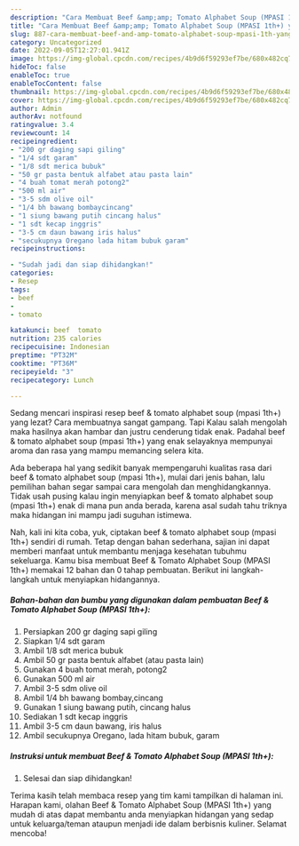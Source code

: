 ```yaml
---
description: "Cara Membuat Beef &amp;amp; Tomato Alphabet Soup (MPASI 1th+) yang Enak, Buat Buka Puasa Lezat"
title: "Cara Membuat Beef &amp;amp; Tomato Alphabet Soup (MPASI 1th+) yang Enak, Buat Buka Puasa Lezat"
slug: 887-cara-membuat-beef-and-amp-tomato-alphabet-soup-mpasi-1th-yang-enak-buat-buka-puasa-lezat
category: Uncategorized
date: 2022-09-05T12:27:01.941Z
image: https://img-global.cpcdn.com/recipes/4b9d6f59293ef7be/680x482cq70/beef-tomato-alphabet-soup-mpasi-1th-foto-resep-utama.jpg
hideToc: false
enableToc: true
enableTocContent: false
thumbnail: https://img-global.cpcdn.com/recipes/4b9d6f59293ef7be/680x482cq70/beef-tomato-alphabet-soup-mpasi-1th-foto-resep-utama.jpg
cover: https://img-global.cpcdn.com/recipes/4b9d6f59293ef7be/680x482cq70/beef-tomato-alphabet-soup-mpasi-1th-foto-resep-utama.jpg
author: Admin
authorAv: notfound
ratingvalue: 3.4
reviewcount: 14
recipeingredient:
- "200 gr daging sapi giling"
- "1/4 sdt garam"
- "1/8 sdt merica bubuk"
- "50 gr pasta bentuk alfabet atau pasta lain"
- "4 buah tomat merah potong2"
- "500 ml air"
- "3-5 sdm olive oil"
- "1/4 bh bawang bombaycincang"
- "1 siung bawang putih cincang halus"
- "1 sdt kecap inggris"
- "3-5 cm daun bawang iris halus"
- "secukupnya Oregano lada hitam bubuk garam"
recipeinstructions:

- "Sudah jadi dan siap dihidangkan!"
categories:
- Resep
tags:
- beef
- 
- tomato

katakunci: beef  tomato 
nutrition: 235 calories
recipecuisine: Indonesian
preptime: "PT32M"
cooktime: "PT36M"
recipeyield: "3"
recipecategory: Lunch

---
```



Sedang mencari inspirasi resep beef &amp; tomato alphabet soup (mpasi 1th+) yang lezat? Cara membuatnya sangat gampang. Tapi Kalau salah mengolah maka hasilnya akan hambar dan justru cenderung tidak enak. Padahal beef &amp; tomato alphabet soup (mpasi 1th+) yang enak selayaknya mempunyai aroma dan rasa yang mampu memancing selera kita.




Ada beberapa hal yang sedikit banyak mempengaruhi kualitas rasa dari beef &amp; tomato alphabet soup (mpasi 1th+), mulai dari jenis bahan, lalu pemilihan bahan segar sampai cara mengolah dan menghidangkannya. Tidak usah pusing kalau ingin menyiapkan beef &amp; tomato alphabet soup (mpasi 1th+) enak di mana pun anda berada, karena asal sudah tahu triknya maka hidangan ini mampu jadi suguhan istimewa.


Nah, kali ini kita coba, yuk, ciptakan beef &amp; tomato alphabet soup (mpasi 1th+) sendiri di rumah. Tetap dengan bahan sederhana, sajian ini dapat memberi manfaat untuk membantu menjaga kesehatan tubuhmu sekeluarga. Kamu bisa membuat Beef &amp; Tomato Alphabet Soup (MPASI 1th+) memakai 12 bahan dan 0 tahap pembuatan. Berikut ini langkah-langkah untuk menyiapkan hidangannya.

<!--inarticleads1-->

##### Bahan-bahan dan bumbu yang digunakan dalam pembuatan Beef &amp; Tomato Alphabet Soup (MPASI 1th+):

1. Persiapkan 200 gr daging sapi giling
1. Siapkan 1/4 sdt garam
1. Ambil 1/8 sdt merica bubuk
1. Ambil 50 gr pasta bentuk alfabet (atau pasta lain)
1. Gunakan 4 buah tomat merah, potong2
1. Gunakan 500 ml air
1. Ambil 3-5 sdm olive oil
1. Ambil 1/4 bh bawang bombay,cincang
1. Gunakan 1 siung bawang putih, cincang halus
1. Sediakan 1 sdt kecap inggris
1. Ambil 3-5 cm daun bawang, iris halus
1. Ambil secukupnya Oregano, lada hitam bubuk, garam




<!--inarticleads2-->

##### Instruksi untuk membuat Beef &amp; Tomato Alphabet Soup (MPASI 1th+):


1. Selesai dan siap dihidangkan!



Terima kasih telah membaca resep yang tim kami tampilkan di halaman ini. Harapan kami, olahan Beef &amp; Tomato Alphabet Soup (MPASI 1th+) yang mudah di atas dapat membantu anda menyiapkan hidangan yang sedap untuk keluarga/teman ataupun menjadi ide dalam berbisnis kuliner. Selamat mencoba!
